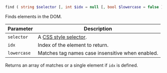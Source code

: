```php
find ( string $selector [, int $idx = null [, bool $lowercase = false ]] ) : mixed
```

Finds elements in the DOM.

| Parameter   | Description                                      |
|-------------|--------------------------------------------------|
| `selector`  | A [CSS style selector](../HtmlNode/find.md).     |
| `idx`       | Index of the element to return.                  |
| `lowercase` | Matches tag names case insensitive when enabled. |

Returns an array of matches or a single element if `idx` is defined.